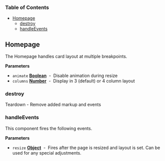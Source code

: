 <!-- Generated by documentation.js. Update this documentation by updating the source code. -->

### Table of Contents

-   [Homepage](#homepage)
    -   [destroy](#destroy)
    -   [handleEvents](#handleevents)

## Homepage

The Homepage handles card layout at multiple breakpoints.

**Parameters**

-   `animate` **[Boolean](https://developer.mozilla.org/en-US/docs/Web/JavaScript/Reference/Global_Objects/Boolean)**  -  Disable animation during resize
-   `columns` **[Number](https://developer.mozilla.org/en-US/docs/Web/JavaScript/Reference/Global_Objects/Number)**  -  Display in 3 (default) or 4 column layout

### destroy

Teardown - Remove added markup and events

### handleEvents

This component fires the following events.

**Parameters**

-   `resize` **[Object](https://developer.mozilla.org/en-US/docs/Web/JavaScript/Reference/Global_Objects/Object)**  -  Fires after the page is resized and layout is set. Can be used for any special adjustments.
